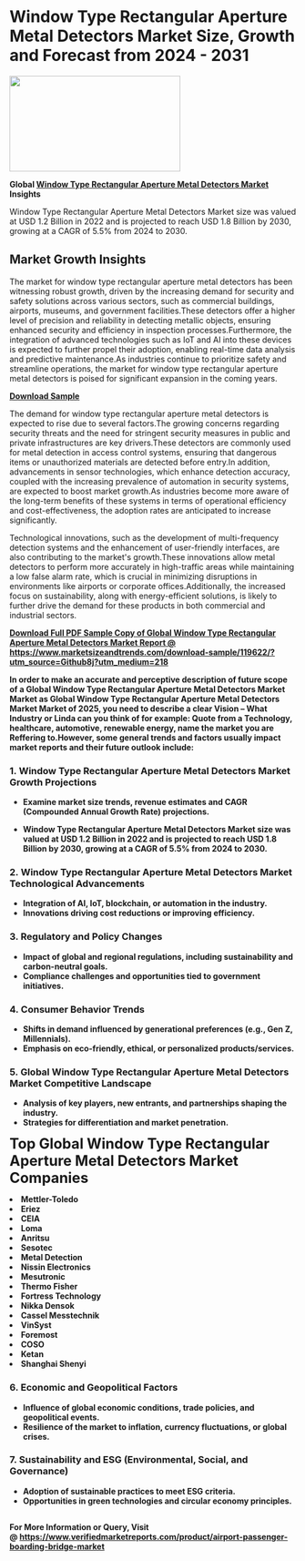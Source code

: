 <H1>Window Type Rectangular Aperture Metal Detectors Market Size, Growth and Forecast from 2024 - 2031</H1><img class="aligncenter size-medium wp-image-584254" src="https://thirdeyenews.in/wp-content/uploads/2024/09/Global-Market-Research-300x168.jpeg" alt="" width="300" height="168" /><p><strong>Global&nbsp;<a href="https://www.marketsizeandtrends.com/download-sample/119622/?utm_source=Github8j?utm_medium=218">Window Type Rectangular Aperture Metal Detectors Market</a> Insights</strong></p><p>Window Type Rectangular Aperture Metal Detectors Market size was valued at USD 1.2 Billion in 2022 and is projected to reach USD 1.8 Billion by 2030, growing at a CAGR of 5.5% from 2024 to 2030.</p><p><h2>Market Growth Insights</h2> <p>The market for window type rectangular aperture metal detectors has been witnessing robust growth, driven by the increasing demand for security and safety solutions across various sectors, such as commercial buildings, airports, museums, and government facilities.These detectors offer a higher level of precision and reliability in detecting metallic objects, ensuring enhanced security and efficiency in inspection processes.Furthermore, the integration of advanced technologies such as IoT and AI into these devices is expected to further propel their adoption, enabling real-time data analysis and predictive maintenance.As industries continue to prioritize safety and streamline operations, the market for window type rectangular aperture metal detectors is poised for significant expansion in the coming years.</p> <p><strong><a href="#">Download Sample</a></strong></p> <p>The demand for window type rectangular aperture metal detectors is expected to rise due to several factors.The growing concerns regarding security threats and the need for stringent security measures in public and private infrastructures are key drivers.These detectors are commonly used for metal detection in access control systems, ensuring that dangerous items or unauthorized materials are detected before entry.In addition, advancements in sensor technologies, which enhance detection accuracy, coupled with the increasing prevalence of automation in security systems, are expected to boost market growth.As industries become more aware of the long-term benefits of these systems in terms of operational efficiency and cost-effectiveness, the adoption rates are anticipated to increase significantly.</p> <p>Technological innovations, such as the development of multi-frequency detection systems and the enhancement of user-friendly interfaces, are also contributing to the market's growth.These innovations allow metal detectors to perform more accurately in high-traffic areas while maintaining a low false alarm rate, which is crucial in minimizing disruptions in environments like airports or corporate offices.Additionally, the increased focus on sustainability, along with energy-efficient solutions, is likely to further drive the demand for these products in both commercial and industrial sectors.</p> <p><strong><a href="#"></p><p><span class=""><strong>Download Full PDF Sample Copy of Global Window Type Rectangular Aperture Metal Detectors Market Report</strong> @ <a href="https://www.marketsizeandtrends.com/download-sample/119622/?utm_source=Github8j?utm_medium=218" target="_blank">https://www.marketsizeandtrends.com/download-sample/119622/?utm_source=Github8j?utm_medium=218</a></span></p><p>In order to make an accurate and perceptive description of future scope of a Global&nbsp;Window Type Rectangular Aperture Metal Detectors Market Market as Global&nbsp;Window Type Rectangular Aperture Metal Detectors Market Market of 2025, you need to describe a clear Vision &ndash; What Industry or Linda can you think of for example: Quote from a Technology, healthcare, automotive, renewable energy, name the market you are Reffering to.However, some general trends and factors usually impact market reports and their future outlook include:</p><h3>1.&nbsp;<strong>Window Type Rectangular Aperture Metal Detectors Market Growth Projections</strong></h3><ul><li>Examine market size trends, revenue estimates and CAGR (Compounded Annual Growth Rate) projections.</li><li><p>Window Type Rectangular Aperture Metal Detectors Market size was valued at USD 1.2 Billion in 2022 and is projected to reach USD 1.8 Billion by 2030, growing at a CAGR of 5.5% from 2024 to 2030.</p></li></ul><h3>2.&nbsp;<strong>Window Type Rectangular Aperture Metal Detectors Market Technological Advancements</strong></h3><ul><li>Integration of AI, IoT, blockchain, or automation in the industry.</li><li>Innovations driving cost reductions or improving efficiency.</li></ul><h3>3.&nbsp;<strong>Regulatory and Policy Changes</strong></h3><ul><li>Impact of global and regional regulations, including sustainability and carbon-neutral goals.</li><li>Compliance challenges and opportunities tied to government initiatives.</li></ul><h3>4.&nbsp;<strong>Consumer Behavior Trends</strong></h3><ul><li>Shifts in demand influenced by generational preferences (e.g., Gen Z, Millennials).</li><li>Emphasis on eco-friendly, ethical, or personalized products/services.</li></ul><h3>5.&nbsp;<strong>Global Window Type Rectangular Aperture Metal Detectors Market Competitive Landscape</strong></h3><ul><li>Analysis of key players, new entrants, and partnerships shaping the industry.</li><li>Strategies for differentiation and market penetration.</li></ul><p data-pm-slice="1 1 []"><span style="color: inherit; font-family: inherit; font-size: 25px;">Top Global Window Type Rectangular Aperture Metal Detectors Market Companies</span></p><div class="" data-test-id=""><p><li>Mettler-Toledo</li><li> Eriez</li><li> CEIA</li><li> Loma</li><li> Anritsu</li><li> Sesotec</li><li> Metal Detection</li><li> Nissin Electronics</li><li> Mesutronic</li><li> Thermo Fisher</li><li> Fortress Technology</li><li> Nikka Densok</li><li> Cassel Messtechnik</li><li> VinSyst</li><li> Foremost</li><li> COSO</li><li> Ketan</li><li> Shanghai Shenyi</li></p></div><h3>6.&nbsp;<strong>Economic and Geopolitical Factors</strong></h3><ul><li>Influence of global economic conditions, trade policies, and geopolitical events.</li><li>Resilience of the market to inflation, currency fluctuations, or global crises.</li></ul><h3>7.&nbsp;<strong>Sustainability and ESG (Environmental, Social, and Governance)</strong></h3><ul><li>Adoption of sustainable practices to meet ESG criteria.</li><li>Opportunities in green technologies and circular economy principles.</li></ul><h2><strong style="font-size: 14px;">For More Information or Query, Visit @&nbsp;</strong><a style="background-color: #ffffff; font-size: 14px;" href="https://www.marketsizeandtrends.com/report/window-type-rectangular-aperture-metal-detectors-market/" target="_blank">https://www.verifiedmarketreports.com/product/airport-passenger-boarding-bridge-market</a></h2>